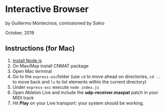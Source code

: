 # Interactive Browser
by Guillermo Montecinos, comissioned by Sokio

October, 2019
## Instructions (for Mac)
1. [Install Node.js](https://blog.teamtreehouse.com/install-node-js-npm-mac)
2. On Max/Msp install CNMAT package
3. Open Mac terminal
4. Go to the `express-osc`folder (use `cd` to move ahead on directories, `cd ..` to move back and `ls` to list elements within the current directory)
5. Under `express-osc` execute `node index.js`
6. Open Ableton Live and include the **udp-receiver.maxpat** patch in your MIDI track
7. Hit **Play** on your Live transport: your system should be working.